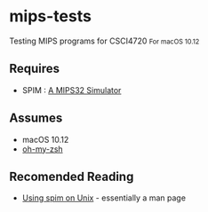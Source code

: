 # mips-tests
Testing MIPS programs for CSCI4720
<small>For macOS 10.12</small>

## Requires
* SPIM : [A MIPS32 Simulator](http://spimsimulator.sourceforge.net/)

## Assumes
* macOS 10.12
* [oh-my-zsh](http://ohmyz.sh/)

## Recomended Reading
* [Using spim on Unix](http://spimsimulator.sourceforge.net/spim.pdf) - essentially a man page